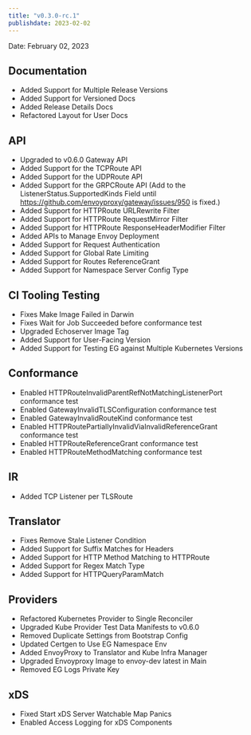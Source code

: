 ```yaml
---
title: "v0.3.0-rc.1"
publishdate: 2023-02-02
---
```


Date: February 02, 2023

## Documentation
- Added Support for Multiple Release Versions
- Added Support for Versioned Docs
- Added Release Details Docs
- Refactored Layout for User Docs

## API
- Upgraded to v0.6.0 Gateway API
- Added Support for the TCPRoute API
- Added Support for the UDPRoute API
- Added Support for the GRPCRoute API (Add to the ListenerStatus.SupportedKinds Field until https://github.com/envoyproxy/gateway/issues/950 is fixed.)
- Added Support for HTTPRoute URLRewrite Filter
- Added Support for HTTPRoute RequestMirror Filter
- Added Support for HTTPRoute ResponseHeaderModifier Filter
- Added APIs to Manage Envoy Deployment
- Added Support for Request Authentication
- Added Support for Global Rate Limiting
- Added Support for Routes ReferenceGrant
- Added Support for Namespace Server Config Type

## CI Tooling Testing
- Fixes Make Image Failed in Darwin
- Fixes Wait for Job Succeeded before conformance test
- Upgraded Echoserver Image Tag
- Added Support for User-Facing Version
- Added Support for Testing EG against Multiple Kubernetes Versions

## Conformance
- Enabled HTTPRouteInvalidParentRefNotMatchingListenerPort conformance test
- Enabled GatewayInvalidTLSConfiguration conformance test
- Enabled GatewayInvalidRouteKind conformance test
- Enabled HTTPRoutePartiallyInvalidViaInvalidReferenceGrant conformance test
- Enabled HTTPRouteReferenceGrant conformance test
- Enabled HTTPRouteMethodMatching conformance test

## IR
- Added TCP Listener per TLSRoute

## Translator
- Fixes Remove Stale Listener Condition
- Added Support for Suffix Matches for Headers
- Added Support for HTTP Method Matching to HTTPRoute
- Added Support for Regex Match Type
- Added Support for HTTPQueryParamMatch

## Providers
- Refactored Kubernetes Provider to Single Reconciler
- Upgraded Kube Provider Test Data Manifests to v0.6.0
- Removed Duplicate Settings from Bootstrap Config
- Updated Certgen to Use EG Namespace Env
- Added EnvoyProxy to Translator and Kube Infra Manager
- Upgraded Envoyproxy Image to envoy-dev latest in Main
- Removed EG Logs Private Key

## xDS
- Fixed Start xDS Server Watchable Map Panics
- Enabled Access Logging for xDS Components

